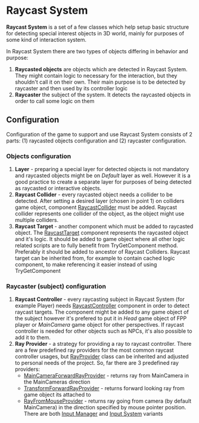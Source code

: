 # Raycast System

**Raycast System** is a set of a few classes which help setup basic structure for detecting special interest objects in 3D world, mainly for purposes of some kind of interaction system. 

In Raycast System there are two types of objects differing in behavior and purpose:
1) **Raycasted objects** are objects which are detected in Raycast System. They might contain logic to necessary for the interaction, but they shouldn't call it on their own. Their main purpose is to be detected by raycaster and then used by its controller logic
2) **Raycaster** the subject of the system. It detects the raycasted objects in order to call some logic on them

## Configuration
Configuration of the game to support and use Raycast System consists of 2 parts: (1) raycasted objects configuration and (2) raycaster configuration.

### Objects configuration
1. **Layer** - preparing a special layer for detected objects is not mandatory and raycasted objects might be on _Default_ layer as well. However it is a good practice to create a separate layer for purposes of being detected as raycasted or interactive objects.
2. **Raycast Collider** - every raycasted object needs a collider to be detected. After setting a desired layer (chosen in point 1) on colliders game object, component [RaycastCollider](https://github.com/Kosmik123/Raycast-System/blob/master/Scripts/RaycastCollider.cs) must be added. Raycast collider represents one collider of the object, as the object might use multiple colliders.
3. **Raycast Target** - another component which must be added to raycasted object. The [RaycastTarget](https://github.com/Kosmik123/Raycast-System/blob/master/Scripts/RaycastTarget.cs) component represents the raycasted object and it's logic. It should be added to game object where all other logic related scripts are to fully benefit from TryGetComponent method. Preferably it should be added to ancestor of Raycast Colliders. Raycast target can be inherited from, for example to contain cached logic component, to make referencing it easier instead of using TryGetComponent

### Raycaster (subject) configuration
1. **Raycast Controller** - every raycasting subject in Raycast System (for example Player) needs [RaycastController](https://github.com/Kosmik123/Raycast-System/blob/master/Scripts/RaycastController.cs) component in order to detect raycast targets. The component might be added to any game object of the subject however it's prefered to put it in _Head_ game object of FPP player or _MainCamera_ game object for other perspectives. If raycast controller is needed for other objects such as NPCs, it's also possible to add it to them.
2. **Ray Provider** - a strategy for providing a ray to raycast controller. There are a few predefined ray providers for the most common raycast controller usages, but [RayProvider](https://github.com/Kosmik123/Raycast-System/blob/master/Scripts/RayProvider.cs) class can be inherited and adjusted to personal needs of the project. So, far there are 3 predefined ray providers:
    *  [MainCameraForwardRayProvider](https://github.com/Kosmik123/Raycast-System/blob/master/Scripts/Ray%20Providers/MainCameraForwardRayProvider.cs) - returns ray from MainCamera in the MainCameras direction
    *  [TransformForwardRayProvider](https://github.com/Kosmik123/Raycast-System/blob/master/Scripts/Ray%20Providers/TransformForwardRayProvider.cs) - returns forward looking ray from game object its attached to
    *  [RayFromMouseProvider](https://github.com/Kosmik123/Raycast-System/blob/master/Scripts/RayFromMouseProvider.cs) - returns ray going from camera (by default MainCamera) in the direction specified by mouse pointer position. There are both [Input Manager](https://github.com/Kosmik123/Raycast-System/blob/master/Scripts/Ray%20Providers/InputManagerRayFromMouseProvider.cs) and [Input System](https://github.com/Kosmik123/Raycast-System/blob/master/Scripts/Ray%20Providers/InputSystemRayFromMouseProvider.cs) variants
